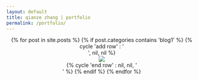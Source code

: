 ```yaml
---
layout: default
title: qianze zhang | portfolio
permalink: /portfolio/
---
```

 <center>
 <div class="home">
 {% for post in site.posts %}
    {% if post.categories contains 'blog1' %}
     {% cycle 'add row' : '<div class="row">', nil, nil %}
         <div class="col-sm-4">
             <div class="preview-panel">
                 <a href="{{ post.url | prepend: site.baseurl }}">
                     <img src="{{ post.preview | prepend: site.baseurl }}">
                 </a>
            </div>
         </div>
 {% cycle 'end row' : nil, nil, '</div>' %}
   {% endif %}
 {% endfor %} 
 </div>
 </center>

